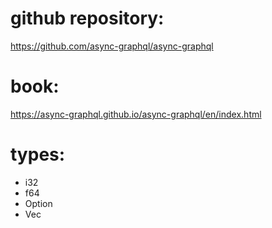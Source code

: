 # github repository:
https://github.com/async-graphql/async-graphql

# book:
https://async-graphql.github.io/async-graphql/en/index.html

# types:
- i32
- f64
- Option<T>
- Vec<T>